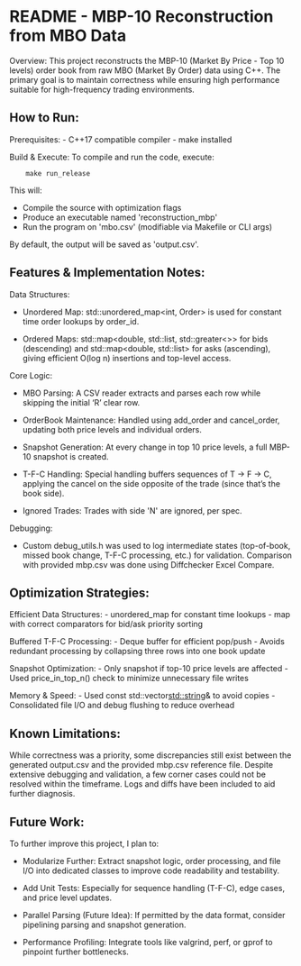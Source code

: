 # README - MBP-10 Reconstruction from MBO Data
Overview:
    This project reconstructs the MBP-10 (Market By Price - Top 10 levels)
    order book from raw MBO (Market By Order) data using C++. The primary 
    goal is to maintain correctness while ensuring high performance 
    suitable for high-frequency trading environments.


## How to Run:

  Prerequisites:
    - C++17 compatible compiler
    - make installed

  Build & Execute:
    To compile and run the code, execute:

        make run_release

This will:
  - Compile the source with optimization flags
  - Produce an executable named 'reconstruction_mbp'
  - Run the program on 'mbo.csv' (modifiable via Makefile or CLI args)

By default, the output will be saved as 'output.csv'.


## Features & Implementation Notes:

Data Structures:
    
- Unordered Map:
        std::unordered_map<int, Order> is used for constant time 
        order lookups by order_id.
    
- Ordered Maps:
    std::map<double, std::list<int>, std::greater<>> for bids 
    (descending) and std::map<double, std::list<int>> for asks 
    (ascending), giving efficient O(log n) insertions and top-level access.

Core Logic:

- MBO Parsing:
    A CSV reader extracts and parses each row while skipping the 
    initial ‘R’ clear row.
        
- OrderBook Maintenance:
    Handled using add_order and cancel_order, updating both price 
    levels and individual orders.

- Snapshot Generation:
    At every change in top 10 price levels, a full MBP-10 snapshot 
    is created.

- T-F-C Handling:
    Special handling buffers sequences of T -> F -> C, applying 
    the cancel on the side opposite of the trade (since that’s 
    the book side).

- Ignored Trades:
    Trades with side 'N' are ignored, per spec.

Debugging:

- Custom debug_utils.h was used to log intermediate states 
(top-of-book, missed book change, T-F-C processing, etc.) for 
validation. Comparison with provided mbp.csv was done using 
Diffchecker Excel Compare.


## Optimization Strategies:

  Efficient Data Structures:
    - unordered_map for constant time lookups
    - map with correct comparators for bid/ask priority sorting

  Buffered T-F-C Processing:
    - Deque buffer for efficient pop/push
    - Avoids redundant processing by collapsing three rows into 
      one book update

  Snapshot Optimization:
    - Only snapshot if top-10 price levels are affected
    - Used price_in_top_n() check to minimize unnecessary file writes

  Memory & Speed:
    - Used const std::vector<std::string>& to avoid copies
    - Consolidated file I/O and debug flushing to reduce overhead


## Known Limitations:

While correctness was a priority, some discrepancies still exist 
between the generated output.csv and the provided mbp.csv 
reference file. Despite extensive debugging and validation, 
a few corner cases could not be resolved within the timeframe. 
Logs and diffs have been included to aid further diagnosis.


## Future Work:

To further improve this project, I plan to:

- Modularize Further:
    Extract snapshot logic, order processing, and file I/O into 
    dedicated classes to improve code readability and testability.

- Add Unit Tests:
    Especially for sequence handling (T-F-C), edge cases, and 
    price level updates.

- Parallel Parsing (Future Idea):
    If permitted by the data format, consider pipelining parsing 
    and snapshot generation.

- Performance Profiling:
    Integrate tools like valgrind, perf, or gprof to pinpoint 
    further bottlenecks.
